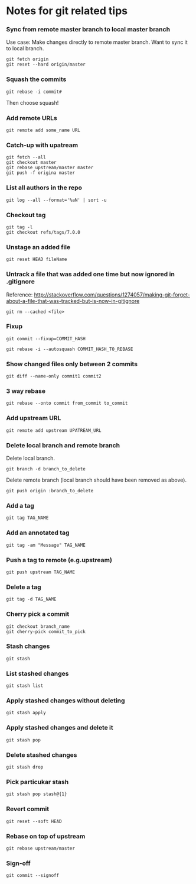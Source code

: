 # Notes for git related tips
### Sync from remote master branch to local master branch 
Use case: Make changes directly to remote master branch. Want to sync it to local branch.
```
git fetch origin
git reset --hard origin/master
```
### Squash the commits

```
git rebase -i commit#
```
Then choose squash!

### Add remote URLs

```
git remote add some_name URL 
```

### Catch-up with upatream

```
git fetch --all
git checkout master
git rebase upstream/master master
git push -f origina master
```

### List all authors in the repo

```
git log --all --format='%aN' | sort -u
```

### Checkout tag

```
git tag -l
git checkout refs/tags/7.0.0
```

### Unstage an added file

```
git reset HEAD fileName
```

### Untrack a file that was added one time but now ignored in .gitignore
Reference: http://stackoverflow.com/questions/1274057/making-git-forget-about-a-file-that-was-tracked-but-is-now-in-gitignore

```
git rm --cached <file>
```

### Fixup

```
git commit --fixup=COMMIT_HASH
```

```
git rebase -i --autosquash COMMIT_HASH_TO_REBASE
```

### Show changed files only between 2 commits

```
git diff --name-only commit1 commit2
```

### 3 way rebase

```
git rebase --onto commit from_commit to_commit
```

### Add upstream URL

```
git remote add upstream UPATREAM_URL
```

### Delete local branch and remote branch
Delete local branch.
```
git branch -d branch_to_delete
```

Delete remote branch (local branch should have been removed as above).
```
git push origin :branch_to_delete
```

### Add a tag

```
git tag TAG_NAME
```

### Add an annotated tag

```
git tag -am "Message" TAG_NAME
```

### Push a tag to remote (e.g.upstream)

```
git push upstream TAG_NAME
```

### Delete a tag

```
git tag -d TAG_NAME
```

### Cherry pick a commit

```
git checkout branch_name
git cherry-pick commit_to_pick
```

### Stash changes

```
git stash
```

### List stashed changes

```
git stash list
```

### Apply stashed changes without deleting

```
git stash apply
```

### Apply stashed changes and delete it

```
git stash pop
```

### Delete stashed changes

```
git stash drop
```

### Pick particukar stash

```
git stash pop stash@{1}
```

### Revert commit

```
git reset --soft HEAD
```

### Rebase on top of upstream

```
git rebase upstream/master
```

### Sign-off

```
git commit --signoff
```
